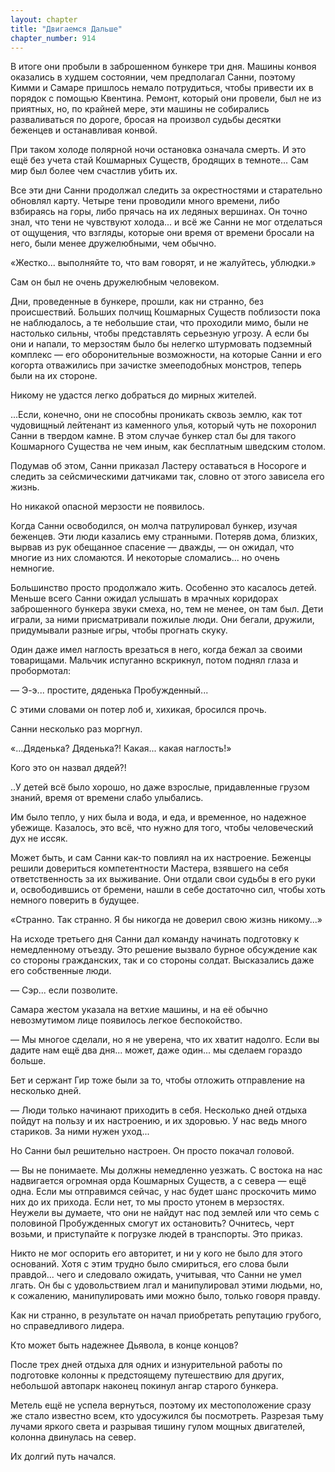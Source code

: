 ```yaml
---
layout: chapter
title: "Двигаемся Дальше"
chapter_number: 914
---
```


В итоге они пробыли в заброшенном бункере три дня. Машины конвоя оказались в худшем состоянии, чем предполагал Санни, поэтому Кимми и Самаре пришлось немало потрудиться, чтобы привести их в порядок с помощью Квентина. Ремонт, который они провели, был не из приятных, но, по крайней мере, эти машины не собирались разваливаться по дороге, бросая на произвол судьбы десятки беженцев и останавливая конвой.

При таком холоде полярной ночи остановка означала смерть. И это ещё без учета стай Кошмарных Существ, бродящих в темноте... Сам мир был более чем счастлив убить их.

Все эти дни Санни продолжал следить за окрестностями и старательно обновлял карту. Четыре тени проводили много времени, либо взбираясь на горы, либо прячась на их ледяных вершинах. Он точно знал, что тени не чувствуют холода... и всё же Санни не мог отделаться от ощущения, что взгляды, которые они время от времени бросали на него, были менее дружелюбными, чем обычно.

«Жестко... выполняйте то, что вам говорят, и не жалуйтесь, ублюдки.»

Сам он был не очень дружелюбным человеком.

Дни, проведенные в бункере, прошли, как ни странно, без происшествий. Больших полчищ Кошмарных Существ поблизости пока не наблюдалось, а те небольшие стаи, что проходили мимо, были не настолько сильны, чтобы представлять серьезную угрозу. А если бы они и напали, то мерзостям было бы нелегко штурмовать подземный комплекс — его оборонительные возможности, на которые Санни и его когорта отважились при зачистке змееподобных монстров, теперь были на их стороне.

Никому не удастся легко добраться до мирных жителей.

...Если, конечно, они не способны проникать сквозь землю, как тот чудовищный лейтенант из каменного улья, который чуть не похоронил Санни в твердом камне. В этом случае бункер стал бы для такого Кошмарного Существа не чем иным, как бесплатным шведским столом.

Подумав об этом, Санни приказал Ластеру оставаться в Носороге и следить за сейсмическими датчиками так, словно от этого зависела его жизнь.

Но никакой опасной мерзости не появилось.

Когда Санни освободился, он молча патрулировал бункер, изучая беженцев. Эти люди казались ему странными. Потеряв дома, близких, вырвав из рук обещанное спасение — дважды, — он ожидал, что многие из них сломаются. И некоторые сломались... но очень немногие.

Большинство просто продолжало жить. Особенно это касалось детей. Меньше всего Санни ожидал услышать в мрачных коридорах заброшенного бункера звуки смеха, но, тем не менее, он там был. Дети играли, за ними присматривали пожилые люди. Они бегали, дружили, придумывали разные игры, чтобы прогнать скуку.

Один даже имел наглость врезаться в него, когда бежал за своими товарищами. Мальчик испуганно вскрикнул, потом поднял глаза и пробормотал:

— Э-э... простите, дяденька Пробужденный...

С этими словами он потер лоб и, хихикая, бросился прочь.

Санни несколько раз моргнул.

«...Дяденька? Дяденька?! Какая... какая наглость!»

Кого это он назвал дядей?!

..У детей всё было хорошо, но даже взрослые, придавленные грузом знаний, время от времени слабо улыбались.

Им было тепло, у них была и вода, и еда, и временное, но надежное убежище. Казалось, это всё, что нужно для того, чтобы человеческий дух не иссяк.

Может быть, и сам Санни как-то повлиял на их настроение. Беженцы решили довериться компетентности Мастера, взявшего на себя ответственность за их выживание. Они отдали свои судьбы в его руки и, освободившись от бремени, нашли в себе достаточно сил, чтобы хоть немного поверить в будущее.

«Странно. Так странно. Я бы никогда не доверил свою жизнь никому...»

На исходе третьего дня Санни дал команду начинать подготовку к немедленному отъезду. Это решение вызвало бурное обсуждение как со стороны гражданских, так и со стороны солдат. Высказались даже его собственные люди.

— Сэр... если позволите.

Самара жестом указала на ветхие машины, и на её обычно невозмутимом лице появилось легкое беспокойство.

— Мы многое сделали, но я не уверена, что их хватит надолго. Если вы дадите нам ещё два дня... может, даже один... мы сделаем гораздо больше.

Бет и сержант Гир тоже были за то, чтобы отложить отправление на несколько дней.

— Люди только начинают приходить в себя. Несколько дней отдыха пойдут на пользу и их настроению, и их здоровью. У нас ведь много стариков. За ними нужен уход...

Но Санни был решительно настроен. Он просто покачал головой.

— Вы не понимаете. Мы должны немедленно уезжать. С востока на нас надвигается огромная орда Кошмарных Существ, а с севера — ещё одна. Если мы отправимся сейчас, у нас будет шанс проскочить мимо них до их прихода. Если нет, то мы просто утонем в мерзостях. Неужели вы думаете, что они не найдут нас под землей или что семь с половиной Пробужденных смогут их остановить? Очнитесь, черт возьми, и приступайте к погрузке людей в транспорты. Это приказ.

Никто не мог оспорить его авторитет, и ни у кого не было для этого оснований. Хотя с этим трудно было смириться, его слова были правдой... чего и следовало ожидать, учитывая, что Санни не умел лгать. Он бы с удовольствием лгал и манипулировал этими людьми, но, к сожалению, манипулировать ими можно было, только говоря правду.

Как ни странно, в результате он начал приобретать репутацию грубого, но справедливого лидера.

Кто может быть надежнее Дьявола, в конце концов?

После трех дней отдыха для одних и изнурительной работы по подготовке колонны к предстоящему путешествию для других, небольшой автопарк наконец покинул ангар старого бункера.

Метель ещё не успела вернуться, поэтому их местоположение сразу же стало известно всем, кто удосужился бы посмотреть. Разрезая тьму лучами яркого света и разрывая тишину гулом мощных двигателей, колонна двинулась на север.

Их долгий путь начался.
